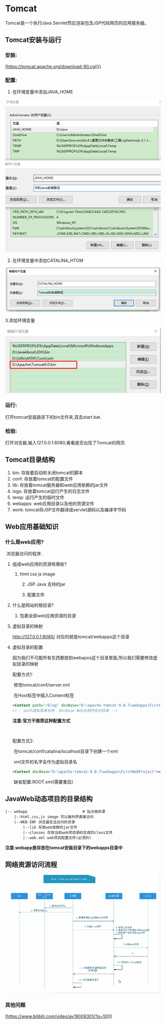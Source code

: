 # Tomcat

Tomcat是一个执行Java Servlet然后渲染包含JSP代码网页的应用服务器。

## Tomcat安装与运行

### 安装:

[https://tomcat.apache.org/download-90.cgi]()

### 配置:

1. 在环境变量中添加JAVA_HOME

![](https://github.com/HuangYiCheng1997/create-picture-url/blob/master/java/Tomcat%E7%8E%AF%E5%A2%83%E5%8F%98%E9%87%8F.png?raw=true)

2. 在环境变量中添加CATALINA_HTOM

![](https://github.com/HuangYiCheng1997/create-picture-url/blob/master/java/catalina_home.png?raw=true)

3.添加环境变量

![](https://github.com/HuangYiCheng1997/create-picture-url/blob/master/java/tomcat%E7%8E%AF%E5%A2%83%E5%8F%98%E9%87%8F2.png?raw=true)



### 运行:

打开tomcat安装路径下的bin文件夹,双击start.bat.

### 检验:

打开浏览器,输入127.0.0.1:8080,看看是否出现了Tomcat的网页.



## Tomcat目录结构

1. bin:	 存放着启动和关闭tomcat的脚本
2. conf: 存放着tomcat的配置文件
3. lib:    存放着tomcat服务器和web应用依赖的jar文件
4. logs:  存放着tomcat运行产生的日志文件
5. temp: 运行产生的临时文件
6. webapps: web应用目录以及他的资源文件
7. work:  tomcat将JSP文件翻译成servlet源码以及编译字节码




## Web应用基础知识

### 什么是web应用?

​	浏览器访问的程序.

1. 组成web应用的资源有哪些?
    1. html css js image

       2. JSP Java 支持的jar

       3. 配置文件

    

2. 什么是网站的根目录?

   1. 包裹全部web应用资源的目录

      

3. 虚拟目录的映射

   http://127.0.0.1:8080/ 对应的就是tomcat/webapps这个目录

   

4. 虚拟目录的配置

   因为我们不可能所有东西都放到webapss这个目录里面,所以我们需要修改虚拟目录的映射

   

   配置方式1:

   ​	修改tomcat/conf/server.xml

   ​	在Host标签中插入Content标签

   ```xml
   <Context path="/blog" docBase="D:\apache-tomcat-9.0.7\webapps\FirstWebProject"></Context>
   <!-- path虚拟目录名称  docBase Web应用所在的目录 -->
   ```

   **注意:官方不推荐这种配置方式**

   ​

   配置方式2:

   ​	在tomcat/conf/catalina/localhost目录下创建一个xml

   ​	xml文件的名字会作为虚拟目录名

   ```xml
   <Context docBase="D:\apache-tomcat-9.0.7\webapps\FirstWebProject"></Context>
   ```

   ​	缺省配置:ROOT.xml(需要重启)

## JavaWeb动态项目的目录结构

```
|-- webapp                         # 站点根目录
    |--html,css,js image 可以被外界直接访问
    |--WEB-INF 浏览器无法访问的目录 
    	|--lib 存放web依赖的jar文件
    	|--classes 存放当前web项目源码生成的class文件
    	|--web.xml web项目配置文件(必须的)
```
**注意:webapp是存放在tomcat安装目录下的webapps目录中**



## 网络资源访问流程

![](https://github.com/HuangYiCheng1997/create-picture-url/blob/master/java/%E7%BD%91%E7%BB%9C%E8%B5%84%E6%BA%90%E7%9A%84%E8%AE%BF%E9%97%AE%E8%BF%87%E7%A8%8B.png?raw=true)





### 其他问题

[https://www.bilibili.com/video/av19008301/?p=10]()